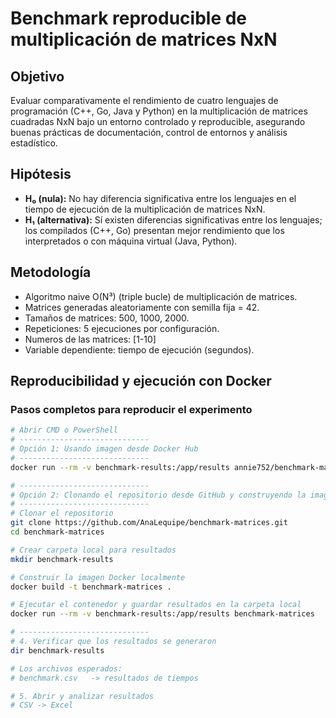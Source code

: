 # Benchmark reproducible de multiplicación de matrices NxN

## Objetivo
Evaluar comparativamente el rendimiento de cuatro lenguajes de programación (C++, Go, Java y Python) en la multiplicación de matrices cuadradas NxN bajo un entorno controlado y reproducible, asegurando buenas prácticas de documentación, control de entornos y análisis estadístico.

## Hipótesis
- **H₀ (nula):** No hay diferencia significativa entre los lenguajes en el tiempo de ejecución de la multiplicación de matrices NxN.  
- **H₁ (alternativa):** Sí existen diferencias significativas entre los lenguajes; los compilados (C++, Go) presentan mejor rendimiento que los interpretados o con máquina virtual (Java, Python).

## Metodología
- Algoritmo naive O(N³) (triple bucle) de multiplicación de matrices.  
- Matrices generadas aleatoriamente con semilla fija = 42.  
- Tamaños de matrices: 500, 1000, 2000.  
- Repeticiones: 5 ejecuciones por configuración.  
- Numeros de las matrices: [1-10]
- Variable dependiente: tiempo de ejecución (segundos).  

## Reproducibilidad y ejecución con Docker

### Pasos completos para reproducir el experimento

```bash
# Abrir CMD o PowerShell
# -----------------------------
# Opción 1: Usando imagen desde Docker Hub
# -----------------------------
docker run --rm -v benchmark-results:/app/results annie752/benchmark-matrices

# -----------------------------
# Opción 2: Clonando el repositorio desde GitHub y construyendo la imagen localmente
# -----------------------------
# Clonar el repositorio
git clone https://github.com/AnaLequipe/benchmark-matrices.git
cd benchmark-matrices

# Crear carpeta local para resultados
mkdir benchmark-results

# Construir la imagen Docker localmente
docker build -t benchmark-matrices .

# Ejecutar el contenedor y guardar resultados en la carpeta local
docker run --rm -v benchmark-results:/app/results benchmark-matrices

# -----------------------------
# 4. Verificar que los resultados se generaron
dir benchmark-results

# Los archivos esperados:
# benchmark.csv   -> resultados de tiempos

# 5. Abrir y analizar resultados
# CSV -> Excel
